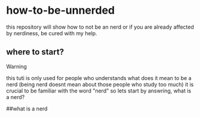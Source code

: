 # how-to-be-unnerded
this repository will show how to not be an nerd or if you are already affected by nerdiness, be cured with my help.


## where to start? 

> [!WARNING]
> this tuti is only used for people who understands what does it mean to be a nerd (being nerd doesnt mean about those people who study too much)
it is crucial to be familiar with the word "nerd" so lets start by answring, what is a nerd?

##what is a nerd

